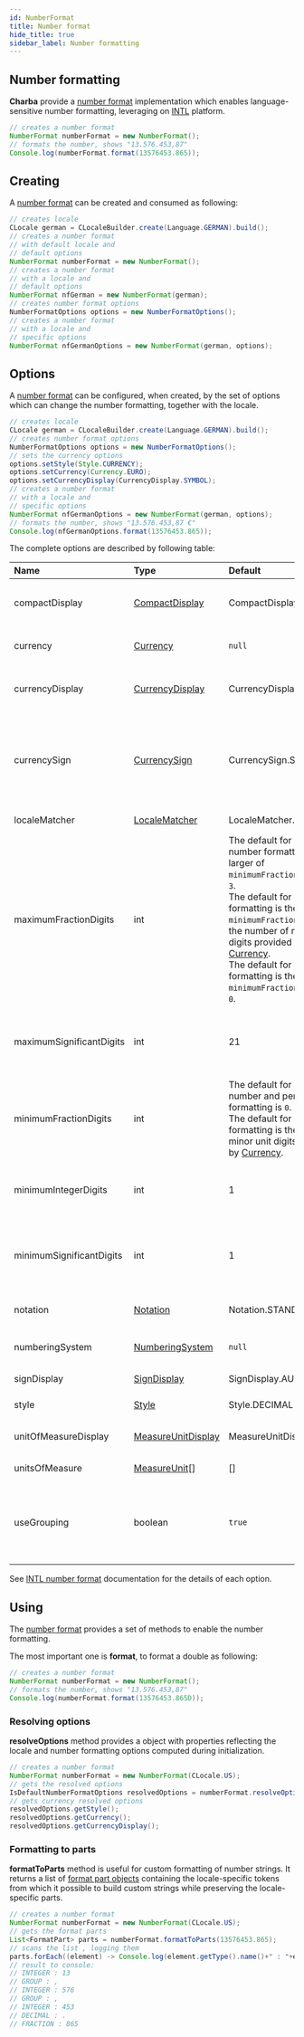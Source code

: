 ```yaml
---
id: NumberFormat
title: Number format
hide_title: true
sidebar_label: Number formatting
---
```

## Number formatting

**Charba** provide a [number format](https://pepstock-org.github.io/Charba/6.5/org/pepstock/charba/client/intl/NumberFormat.html) implementation which enables language-sensitive number formatting, leveraging on [INTL](https://developer.mozilla.org/en-US/docs/Web/JavaScript/Reference/Global_Objects/Intl/NumberFormat) platform.

```java
// creates a number format
NumberFormat numberFormat = new NumberFormat();
// formats the number, shows "13.576.453,87"
Console.log(numberFormat.format(13576453.865));
```

## Creating

A [number format](https://pepstock-org.github.io/Charba/6.5/org/pepstock/charba/client/intl/NumberFormat.html) can be created and consumed as following: 

```java
// creates locale
CLocale german = CLocaleBuilder.create(Language.GERMAN).build();
// creates a number format
// with default locale and
// default options
NumberFormat numberFormat = new NumberFormat();
// creates a number format
// with a locale and
// default options
NumberFormat nfGerman = new NumberFormat(german);
// creates number format options
NumberFormatOptions options = new NumberFormatOptions();
// creates a number format
// with a locale and
// specific options
NumberFormat nfGermanOptions = new NumberFormat(german, options);
```

## Options

A [number format](https://pepstock-org.github.io/Charba/6.5/org/pepstock/charba/client/intl/NumberFormat.html) can be configured, when created, by the set of options which can change the number formatting, together with the locale.

```java
// creates locale
CLocale german = CLocaleBuilder.create(Language.GERMAN).build();
// creates number format options
NumberFormatOptions options = new NumberFormatOptions();
// sets the currency options
options.setStyle(Style.CURRENCY);
options.setCurrency(Currency.EURO);
options.setCurrencyDisplay(CurrencyDisplay.SYMBOL);
// creates a number format
// with a locale and
// specific options
NumberFormat nfGermanOptions = new NumberFormat(german, options);
// formats the number, shows "13.576.453,87 €"
Console.log(nfGermanOptions.format(13576453.865)); 
```

The complete options are described by following table:

| Name | Type | Default | Description
| :- | :- | :- | :-
| compactDisplay | [CompactDisplay](https://pepstock-org.github.io/Charba/6.5/org/pepstock/charba/client/intl/enums/CompactDisplay.html) | CompactDisplay.SHORT | Set the compact display when `notation` is set to Notation.COMPACT.
| currency | [Currency](https://pepstock-org.github.io/Charba/6.5/org/pepstock/charba/client/intl/enums/Currency.html) | `null` | The currency to use in currency formatting. 
| currencyDisplay | [CurrencyDisplay](https://pepstock-org.github.io/Charba/6.5/org/pepstock/charba/client/intl/enums/CurrencyDisplay.html) | CurrencyDisplay.SYMBOL | How to display the currency in currency formatting.
| currencySign | [CurrencySign](https://pepstock-org.github.io/Charba/6.5/org/pepstock/charba/client/intl/enums/CurrencySign.html) | CurrencySign.STANDARD | In many locales, accounting format means to wrap the number with parentheses instead of appending a minus sign. 
| localeMatcher | [LocaleMatcher](https://pepstock-org.github.io/Charba/6.5/org/pepstock/charba/client/intl/enums/LocaleMatcher.html) | LocaleMatcher.BEST_FIT | The locale matching algorithm to use.
| maximumFractionDigits | int | The default for plain number formatting is the larger of `minimumFractionDigits` and `3`.<br/>The default for currency formatting is the larger of `minimumFractionDigits` and the number of minor unit digits provided by [Currency](https://pepstock-org.github.io/Charba/6.5/org/pepstock/charba/client/intl/enums/Currency.html).<br/>The default for percent formatting is the larger of `minimumFractionDigits` and `0`.  | The maximum number of fraction digits to use.<br/>Possible values are from 0 to 20.
| maximumSignificantDigits | int | 21 | The maximum number of significant digits to use.<br/>Possible values are from 1 to 21.
| minimumFractionDigits | int | The default for plain number and percent formatting is `0`.<br/>The default for currency formatting is the number of minor unit digits provided by [Currency](https://pepstock-org.github.io/Charba/6.5/org/pepstock/charba/client/intl/enums/Currency.html). | The minimum number of fraction digits to use.<br/>Possible values are from 0 to 20.
| minimumIntegerDigits | int | 1 | The minimum number of integer digits to use.<br/>Possible values are from 1 to 21.
| minimumSignificantDigits | int | 1 | The minimum number of significant digits to use.<br/>Possible values are from 1 to 21.
| notation | [Notation](https://pepstock-org.github.io/Charba/6.5/org/pepstock/charba/client/intl/enums/Notation.html) | Notation.STANDARD | The formatting that should be displayed for the number.
| numberingSystem | [NumberingSystem](https://pepstock-org.github.io/Charba/6.5/org/pepstock/charba/client/intl/enums/NumberingSystem.html) | `null` | The numbering system to use for number formatting. 
| signDisplay | [SignDisplay](https://pepstock-org.github.io/Charba/6.5/org/pepstock/charba/client/intl/enums/SignDisplay.html) | SignDisplay.AUTO | When to display the sign for the number.
| style | [Style](https://pepstock-org.github.io/Charba/6.5/org/pepstock/charba/client/intl/enums/Style.html) | Style.DECIMAL | The formatting style to use.
| unitOfMeasureDisplay | [MeasureUnitDisplay](https://pepstock-org.github.io/Charba/6.5/org/pepstock/charba/client/intl/enums/MeasureUnitDisplay.html) | MeasureUnitDisplay.SHORT | The unit formatting style to use in unit formatting.
| unitsOfMeasure | [MeasureUnit](https://pepstock-org.github.io/Charba/6.5/org/pepstock/charba/client/intl/enums/MeasureUnit[].html)[] | [] | The unit to use in unit formatting.
| useGrouping | boolean | `true` | Whether to use grouping separators, such as thousands separators or thousand/lakh/crore separators.

See [INTL number format](https://developer.mozilla.org/en-US/docs/Web/JavaScript/Reference/Global_Objects/Intl/NumberFormat/NumberFormat#parameters) documentation for the details of each option.

## Using

The [number format](https://pepstock-org.github.io/Charba/6.5/org/pepstock/charba/client/intl/NumberFormat.html) provides a set of methods to enable the number formatting.

The most important one is **format**, to format a double as following:

```java
// creates a number format
NumberFormat numberFormat = new NumberFormat();
// formats the number, shows "13.576.453,87"
Console.log(numberFormat.format(13576453.865D));
```

### Resolving options

**resolveOptions** method provides a object with properties reflecting the locale and number formatting options computed during initialization.

```java
// creates a number format
NumberFormat numberFormat = new NumberFormat(CLocale.US);
// gets the resolved options
IsDefaultNumberFormatOptions resolvedOptions = numberFormat.resolveOptions();
// gets currency resolved options
resolvedOptions.getStyle();
resolvedOptions.getCurrency();
resolvedOptions.getCurrencyDisplay();
```

### Formatting to parts

**formatToParts** method is useful for custom formatting of number strings. It returns a list of [format part objects](https://pepstock-org.github.io/Charba/6.5/org/pepstock/charba/client/intl/FormatPart.html) containing the locale-specific tokens from which it possible to build custom strings while preserving the locale-specific parts.

```java
// creates a number format
NumberFormat numberFormat = new NumberFormat(CLocale.US);
// gets the format parts
List<FormatPart> parts = numberFormat.formatToParts(13576453.865);
// scans the list , logging them
parts.forEach((element) -> Console.log(element.getType().name()+" : "+element.getValue()));
// result to console:
// INTEGER : 13
// GROUP : ,
// INTEGER : 576
// GROUP : ,
// INTEGER : 453
// DECIMAL : .
// FRACTION : 865
```
